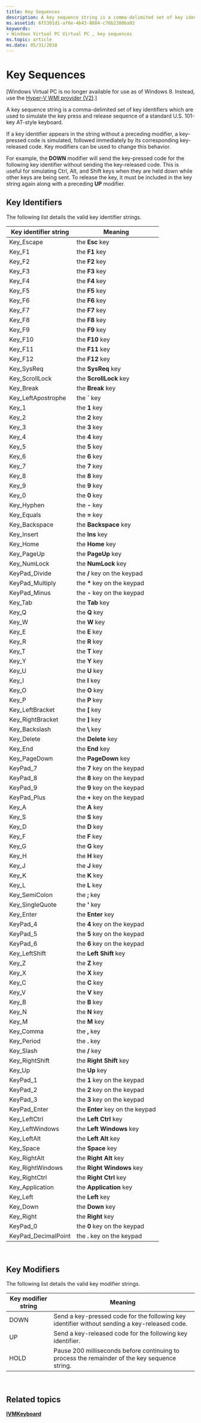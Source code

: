 ```yaml
---
title: Key Sequences
description: A key sequence string is a comma-delimited set of key identifiers which are used to simulate the key press and release sequence of a standard U.S. 101-key AT-style keyboard.
ms.assetid: 6f5301d1-af6e-4b43-8884-c76b2300ba92
keywords:
- Windows Virtual PC Virtual PC , key sequences
ms.topic: article
ms.date: 05/31/2018
---
```


# Key Sequences

\[Windows Virtual PC is no longer available for use as of Windows 8. Instead, use the [Hyper-V WMI provider (V2)](/windows/desktop/HyperV_v2/windows-virtualization-portal).\]

A key sequence string is a comma-delimited set of key identifiers which are used to simulate the key press and release sequence of a standard U.S. 101-key AT-style keyboard.

If a key identifier appears in the string without a preceding modifier, a key-pressed code is simulated, followed immediately by its corresponding key-released code. Key modifiers can be used to change this behavior.

For example, the **DOWN** modifier will send the key-pressed code for the following key identifier without sending the key-released code. This is useful for simulating Ctrl, Alt, and Shift keys when they are held down while other keys are being sent. To release the key, it must be included in the key string again along with a preceding **UP** modifier.

## Key Identifiers

The following list details the valid key identifier strings. 

| Key identifier string | Meaning                         |
|-----------------------|---------------------------------|
| Key\_Escape           | the **Esc** key                 |
| Key\_F1               | the **F1** key                  |
| Key\_F2               | the **F2** key                  |
| Key\_F3               | the **F3** key                  |
| Key\_F4               | the **F4** key                  |
| Key\_F5               | the **F5** key                  |
| Key\_F6               | the **F6** key                  |
| Key\_F7               | the **F7** key                  |
| Key\_F8               | the **F8** key                  |
| Key\_F9               | the **F9** key                  |
| Key\_F10              | the **F10** key                 |
| Key\_F11              | the **F11** key                 |
| Key\_F12              | the **F12** key                 |
| Key\_SysReq           | the **SysReq** key              |
| Key\_ScrollLock       | the **ScrollLock** key          |
| Key\_Break            | the **Break** key               |
| Key\_LeftApostrophe   | the **\`** key                  |
| Key\_1                | the **1** key                   |
| Key\_2                | the **2** key                   |
| Key\_3                | the **3** key                   |
| Key\_4                | the **4** key                   |
| Key\_5                | the **5** key                   |
| Key\_6                | the **6** key                   |
| Key\_7                | the **7** key                   |
| Key\_8                | the **8** key                   |
| Key\_9                | the **9** key                   |
| Key\_0                | the **0** key                   |
| Key\_Hyphen           | the **-** key                   |
| Key\_Equals           | the **=** key                   |
| Key\_Backspace        | the **Backspace** key           |
| Key\_Insert           | the **Ins** key                 |
| Key\_Home             | the **Home** key                |
| Key\_PageUp           | the **PageUp** key              |
| Key\_NumLock          | the **NumLock** key             |
| KeyPad\_Divide        | the **/** key on the keypad     |
| KeyPad\_Multiply      | the **\*** key on the keypad    |
| KeyPad\_Minus         | the **-** key on the keypad     |
| Key\_Tab              | the **Tab** key                 |
| Key\_Q                | the **Q** key                   |
| Key\_W                | the **W** key                   |
| Key\_E                | the **E** key                   |
| Key\_R                | the **R** key                   |
| Key\_T                | the **T** key                   |
| Key\_Y                | the **Y** key                   |
| Key\_U                | the **U** key                   |
| Key\_I                | the **I** key                   |
| Key\_O                | the **O** key                   |
| Key\_P                | the **P** key                   |
| Key\_LeftBracket      | the **\[** key                  |
| Key\_RightBracket     | the **\]** key                  |
| Key\_Backslash        | the **\\** key                  |
| Key\_Delete           | the **Delete** key              |
| Key\_End              | the **End** key                 |
| Key\_PageDown         | the **PageDown** key            |
| KeyPad\_7             | the **7** key on the keypad     |
| KeyPad\_8             | the **8** key on the keypad     |
| KeyPad\_9             | the **9** key on the keypad     |
| KeyPad\_Plus          | the **+** key on the keypad     |
| Key\_A                | the **A** key                   |
| Key\_S                | the **S** key                   |
| Key\_D                | the **D** key                   |
| Key\_F                | the **F** key                   |
| Key\_G                | the **G** key                   |
| Key\_H                | the **H** key                   |
| Key\_J                | the **J** key                   |
| Key\_K                | the **K** key                   |
| Key\_L                | the **L** key                   |
| Key\_SemiColon        | the **;** key                   |
| Key\_SingleQuote      | the **'** key                   |
| Key\_Enter            | the **Enter** key               |
| KeyPad\_4             | the **4** key on the keypad     |
| KeyPad\_5             | the **5** key on the keypad     |
| KeyPad\_6             | the **6** key on the keypad     |
| Key\_LeftShift        | the **Left Shift** key          |
| Key\_Z                | the **Z** key                   |
| Key\_X                | the **X** key                   |
| Key\_C                | the **C** key                   |
| Key\_V                | the **V** key                   |
| Key\_B                | the **B** key                   |
| Key\_N                | the **N** key                   |
| Key\_M                | the **M** key                   |
| Key\_Comma            | the **,** key                   |
| Key\_Period           | the **.** key                   |
| Key\_Slash            | the **/** key                   |
| Key\_RightShift       | the **Right Shift** key         |
| Key\_Up               | the **Up** key                  |
| KeyPad\_1             | the **1** key on the keypad     |
| KeyPad\_2             | the **2** key on the keypad     |
| KeyPad\_3             | the **3** key on the keypad     |
| KeyPad\_Enter         | the **Enter** key on the keypad |
| Key\_LeftCtrl         | the **Left Ctrl** key           |
| Key\_LeftWindows      | the **Left Windows** key        |
| Key\_LeftAlt          | the **Left Alt** key            |
| Key\_Space            | the **Space** key               |
| Key\_RightAlt         | the **Right Alt** key           |
| Key\_RightWindows     | the **Right Windows** key       |
| Key\_RightCtrl        | the **Right Ctrl** key          |
| Key\_Application      | the **Application** key         |
| Key\_Left             | the **Left** key                |
| Key\_Down             | the **Down** key                |
| Key\_Right            | the **Right** key               |
| KeyPad\_0             | the **0** key on the keypad     |
| KeyPad\_DecimalPoint  | the **.** key on the keypad     |



 

## Key Modifiers

The following list details the valid key modifier strings. 

| Key modifier string | Meaning                                                                                       |
|---------------------|-----------------------------------------------------------------------------------------------|
| DOWN                | Send a key-pressed code for the following key identifier without sending a key-released code. |
| UP                  | Send a key-released code for the following key identifier.                                    |
| HOLD                | Pause 200 milliseconds before continuing to process the remainder of the key sequence string. |



 

## Related topics

<dl> <dt>

[**IVMKeyboard**](ivmkeyboard.md)
</dt> </dl>

 

 